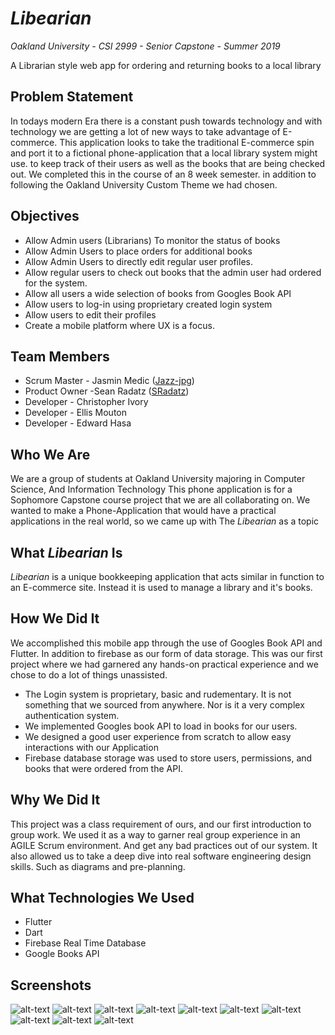# *Libearian*

*Oakland University - CSI 2999 - Senior Capstone - Summer 2019*

A Librarian style web app for ordering and returning books to a local library



## Problem Statement

In todays modern Era there is a constant push towards technology and with technology we are getting a lot of new ways to take advantage of E-commerce. This application looks to take the traditional E-commerce spin and port it to a fictional phone-application that a local library system might use. to keep track of their users as well as the books that are being checked out. We completed this in the course of an 8 week semester. in addition to following the Oakland University Custom Theme we had chosen.

## Objectives

* Allow Admin users (Librarians) To monitor the status of books
* Allow Admin Users to place orders for additional books
* Allow Admin Users to directly edit regular user profiles.
* Allow regular users to check out books that the admin user had ordered for the system.
* Allow all users a wide selection of books from Googles Book API
* Allow users to log-in using proprietary created login system
* Allow users to edit their profiles
* Create a mobile platform where UX is a focus.

## Team Members
* Scrum Master - Jasmin Medic ([Jazz-jpg](https://github.com/Jazz-jpg))
* Product Owner -Sean Radatz ([SRadatz](https://github.com/SRadatz))
* Developer - Christopher Ivory
* Developer - Ellis Mouton
* Developer - Edward Hasa


## Who We Are

We are a group of students at Oakland University majoring in Computer Science, And Information Technology This phone application is for a Sophomore Capstone course project that we are all collaborating on. We wanted to make a Phone-Application that would have a practical applications in the real world, so we came up with The *Libearian* as a topic

## What *Libearian* Is

*Libearian* is a unique bookkeeping application that acts similar in function to an E-commerce site. Instead it is used to manage a library and it's books.

## How We Did It

We accomplished this mobile app through the use of Googles Book API and Flutter. In addition to firebase as our form of data storage. This was our first project where we had garnered any hands-on practical experience and we chose to do a lot of things unassisted.

* The Login system is proprietary, basic and rudementary. It is not something that we sourced from anywhere. Nor is it a very complex authentication system.
* We implemented Googles book API to load in books for our users.
* We designed a good user experience from scratch to allow easy interactions with our Application
* Firebase database storage was used to store users, permissions, and books that were ordered from the API.

## Why We Did It

This project was a class requirement of ours, and our first introduction to group work. We used it as a way to garner real group experience in an AGILE Scrum environment. And get any bad practices out of our system. It also allowed us to take a deep dive into real software engineering design skills. Such as diagrams and pre-planning.

## What Technologies We Used

* Flutter
* Dart
* Firebase Real Time Database
* Google Books API


## Screenshots
![alt-text](
https://github.com/Jazz-jpg/Libearian-School-Project/blob/master/Screenshots/Libearian%20Screenshot/1.png)
![alt-text](
https://github.com/Jazz-jpg/Libearian-School-Project/blob/master/Screenshots/Libearian%20Screenshot/2.png)
![alt-text](
https://github.com/Jazz-jpg/Libearian-School-Project/blob/master/Screenshots/Libearian%20Screenshot/3.png)
![alt-text](
https://github.com/Jazz-jpg/Libearian-School-Project/blob/master/Screenshots/Libearian%20Screenshot/4.png)
![alt-text](
https://github.com/Jazz-jpg/Libearian-School-Project/blob/master/Screenshots/Libearian%20Screenshot/5.png)
![alt-text](
https://github.com/Jazz-jpg/Libearian-School-Project/blob/master/Screenshots/Libearian%20Screenshot/6.png)
![alt-text](
https://github.com/Jazz-jpg/Libearian-School-Project/blob/master/Screenshots/Libearian%20Screenshot/7.png)
![alt-text](
https://github.com/Jazz-jpg/Libearian-School-Project/blob/master/Screenshots/Libearian%20Screenshot/8.png)
![alt-text](
https://github.com/Jazz-jpg/Libearian-School-Project/blob/master/Screenshots/Libearian%20Screenshot/9.png)
![alt-text](
https://github.com/Jazz-jpg/Libearian-School-Project/blob/master/Screenshots/Libearian%20Screenshot/10.png)

